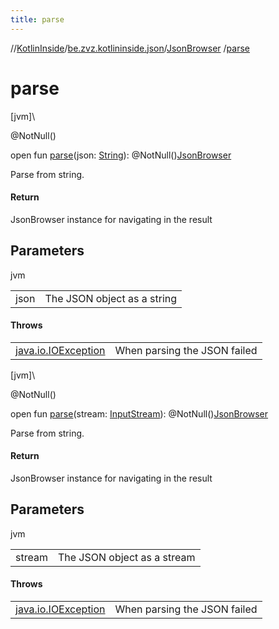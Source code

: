 ```yaml
---
title: parse
---
```

//[KotlinInside](../../../index.html)/[be.zvz.kotlininside.json](../index.html)/[JsonBrowser](index.html)
/[parse](parse.html)

# parse

[jvm]\

@NotNull()

open fun [parse](parse.html)(json: [String](https://docs.oracle.com/javase/7/docs/api/java/lang/String.html)):
@NotNull()[JsonBrowser](index.html)

Parse from string.

#### Return

JsonBrowser instance for navigating in the result



## Parameters


jvm

| | |
|---|---|
| json | The JSON object as a string |

#### Throws

| | |
|---|---|
| [java.io.IOException](https://docs.oracle.com/javase/7/docs/api/java/io/IOException.html) | When parsing the JSON failed |

[jvm]\

@NotNull()

open fun [parse](parse.html)(stream: [InputStream](https://docs.oracle.com/javase/7/docs/api/java/io/InputStream.html)):
@NotNull()[JsonBrowser](index.html)

Parse from string.

#### Return

JsonBrowser instance for navigating in the result

## Parameters

jvm

| | |
|---|---|
| stream | The JSON object as a stream |

#### Throws

| | |
|---|---|
| [java.io.IOException](https://docs.oracle.com/javase/7/docs/api/java/io/IOException.html) | When parsing the JSON failed |



